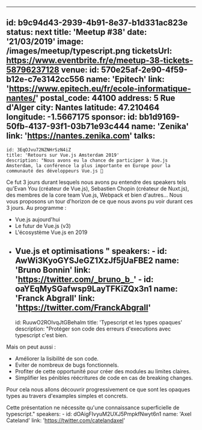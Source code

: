 ---
id: b9c94d43-2939-4b91-8e37-b1d331ac823e
status: next
title: 'Meetup #38'
date: '21/03/2019'
image: /images/meetup/typescript.png 
ticketsUrl: https://www.eventbrite.fr/e/meetup-38-tickets-58796237128
venue:
  id: 570e25af-2e90-4f59-b12e-c7e3142cc556
  name: 'Epitech'
  link: 'https://www.epitech.eu/fr/ecole-informatique-nantes/'
  postal_code: 44100
  address: 5 Rue d'Alger
  city: Nantes
  latitude: 47.210464
  longitude: -1.5667175
sponsor:
    id: bb1d9169-50fb-4137-93f1-03b71e93c444
    name: 'Zenika'
    link: 'https://nantes.zenika.com'
talks:
  -
    id: 3EqOJvu72NZNHrSzN4iZ
    title: 'Retours sur Vue.js Amsterdam 2019'
    description: "Nous avons eu la chance de participer à Vue.js Amsterdam, la conférence la plus importante en Europe pour la communauté des développeurs Vue.js 💚

Ce fut 3 jours durant lesquels nous avons pu entendre des speakers tels qu'Evan You (créateur de Vue.js), Sebastien Chopin (créateur de Nuxt.js), des membres de la core team Vue.js, Webpack et bien d'autres...
Nous vous proposons un tour d'horizon de ce que nous avons pu voir durant ces 3 jours. Au programme :
- Vue.js aujourd'hui
- Le futur de Vue.js (v3)
- L'écosystème Vue.js en 2019
- Vue.js et optimisations
"
    speakers:
      -
          id: AwWi3KyoGYSJeGZ1XzJf5jUaFBE2
          name: 'Bruno Bonnin'
          link: 'https://twitter.com/_bruno_b_'
      -
          id: oaYEqMySGafwsp9LayTFKiZQx3n1
          name: 'Franck Abgrall'
          link: 'https://twitter.com/FranckAbgrall'
  -
    id: RuuwO2ROIvqJtGBehalm
    title: 'Typescript et les types opaques'
    description: "Protéger son code des erreurs d'executions avec typescript c'est bien.

Mais on peut aussi :
- Améliorer la lisibilité de son code.
- Eviter de  nombreux de bugs fonctionnels.
- Profiter de cette opportunité pour créer des modules au limites claires.
- Simplifier les pénibles réécritures de code en cas de breaking changes.

Pour cela nous allons découvrir progressivement ce que sont les opaques types au travers d'examples simples et concrets.

Cette présentation ne nécessite qu'une connaissance superficielle de typescript."
    speakers:
      -
          id: dOAigFIvyuM2UXJ5PmpkfNwyt6n1
          name: 'Axel Cateland'
          link: 'https://twitter.com/catelandaxel'
